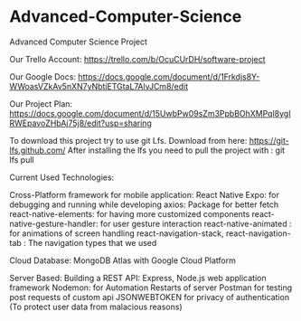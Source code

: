 # Advanced-Computer-Science
Advanced Computer Science Project

Our Trello Account:
https://trello.com/b/OcuCUrDH/software-project

Our Google Docs:
https://docs.google.com/document/d/1Frkdjs8Y-WWoasVZkAv5nXN7yNbtiETGtaL7AlvJCm8/edit

Our Project Plan:
https://docs.google.com/document/d/15UwbPw09sZm3PpbBOhXMPql8ygIRWEpavoZHbAj75j8/edit?usp=sharing


To download this project try to use git Lfs. 
Download from here: https://git-lfs.github.com/
After installing the lfs you need to pull the project with : git lfs pull

Current Used Technologies:

  Cross-Platform framework for mobile application: React Native
    Expo: for debugging and running while developing
    axios: Package for better fetch
    react-native-elements: for having more customized components
    react-native-gesture-handler: for user gesture interaction
    react-native-animated : for animations of screen handling
    react-navigation-stack, react-navigation-tab : The navigation types that we used
    
  Cloud Database: MongoDB Atlas with Google Cloud Platform


  Server Based:
    Building a REST API: Express, Node.js web application framework
    Nodemon: for Automation Restarts of server
    Postman for testing post requests of custom api
    JSONWEBTOKEN for privacy of authentication (To protect user data from malacious reasons)


